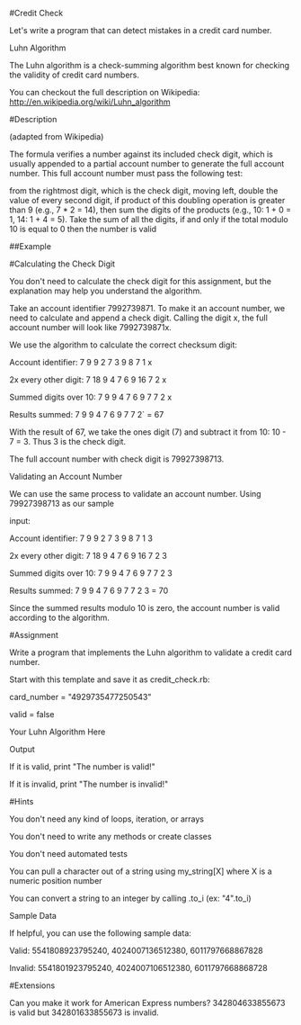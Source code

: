 #Credit Check

Let's write a program that can detect mistakes in a credit card number.

Luhn Algorithm

The Luhn algorithm is a check-summing algorithm best known for checking the validity of credit card numbers.

You can checkout the full description on Wikipedia: http://en.wikipedia.org/wiki/Luhn_algorithm

#Description

(adapted from Wikipedia)

The formula verifies a number against its included check digit, which is usually appended to a partial account number to generate the full account number. This full account number must pass the following test:

from the rightmost digit, which is the check digit, moving left, double the value of every second digit, if product of this doubling operation is greater than 9 (e.g., 7 * 2 = 14), then sum the digits of the products (e.g., 10: 1 + 0 = 1, 14: 1 + 4 = 5). Take the sum of all the digits, if and only if the total modulo 10 is equal to 0 then the number is valid

##Example

#Calculating the Check Digit

You don't need to calculate the check digit for this assignment, but the explanation may help you understand the algorithm.

Take an account identifier 7992739871. To make it an account number, we need to calculate and append a check digit. Calling the digit x, the full account number will look like 7992739871x.

We use the algorithm to calculate the correct checksum digit:

Account identifier:    7   9   9   2   7   3   9   8   7   1   x

2x every other digit:  7   18  9   4   7   6   9   16  7   2   x

Summed digits over 10: 7   9   9   4   7   6   9   7   7   2   x

Results summed:        7   9   9   4   7   6   9   7   7   2` = 67

With the result of 67, we take the ones digit (7) and subtract it from 10: 10 - 7 = 3. Thus 3 is the check digit.

The full account number with check digit is 79927398713.

Validating an Account Number

We can use the same process to validate an account number. Using 79927398713 as our sample 

input:

Account identifier:    7   9   9   2   7   3   9   8   7   1   3

2x every other digit:  7   18  9   4   7   6   9   16  7   2   3

Summed digits over 10: 7   9   9   4   7   6   9   7   7   2   3

Results summed:        7   9   9   4   7   6   9   7   7   2   3 = 70

Since the summed results modulo 10 is zero, the account number is valid according to the algorithm.

#Assignment

Write a program that implements the Luhn algorithm to validate a credit card number.

Start with this template and save it as credit_check.rb:

card_number = "4929735477250543"

valid = false

 Your Luhn Algorithm Here

 Output

 If it is valid, print "The number is valid!"

 If it is invalid, print "The number is invalid!"

#Hints

You don't need any kind of loops, iteration, or arrays

You don't need to write any methods or create classes

You don't need automated tests

You can pull a character out of a string using my_string[X] where X is a numeric position number

You can convert a string to an integer by calling .to_i (ex: "4".to_i)

Sample Data

If helpful, you can use the following sample data:

Valid: 5541808923795240, 4024007136512380, 6011797668867828

Invalid: 5541801923795240, 4024007106512380, 6011797668868728

#Extensions

Can you make it work for American Express numbers? 342804633855673 is valid but 342801633855673 is invalid.
